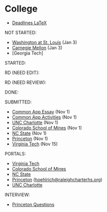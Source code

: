 # College

- [Deadlines LaTeX](deadlines.tex)

NOT STARTED:
- [Washington at St. Louis](washington-at-st.-louis.md) (Jan 3)
- [Carnegie Mellon](carnegie-mellon.md) (Jan 3)
- [Georgia Tech]

STARTED:

RD (NEED EDIT):

RD (NEED REVIEW):

DONE:

SUBMITTED:
- [Common App Essay](common-app-essay.md) (Nov 1)
- [Common App Activities](common-app-activities.md) (Nov 1)
- [UNC Charlotte](unc-charlotte.md) (Nov 1)
- [Colorado School of Mines](colorado-school-of-mines.md) (Nov 1)
- [NC State](nc-state.md) (Nov 1)
- [Princeton](princeton.md) (Nov 1)
- [Virginia Tech](virginia-tech.md) (Nov 15)

PORTALS:
- [Virginia Tech](https://admit.vt.edu/portal/status?tab=app)
- [Colorado School of Mines](https://apply.mines.edu/apply/status)
- [NC State](https://apply.ncsu.edu/apply/status) 
- [Princeton](https://apply.princeton.edu/apply/status) (hoehlrich@raleighcharterhs.org)
- [UNC Charlotte](https://future49er.charlotte.edu/apply/status)

INTERVIEW:
- [Princeton Questions](princeton-questions.md)
